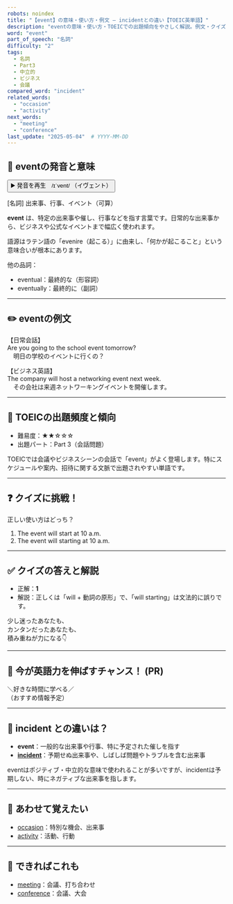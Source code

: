 ```yaml
---
robots: noindex
title: "【event】の意味・使い方・例文 ― incidentとの違い【TOEIC英単語】"
description: "eventの意味・使い方・TOEICでの出題傾向をやさしく解説。例文・クイズ付きでincidentとの違いもわかりやすく学べます。"
word: "event"
part_of_speech: "名詞"
difficulty: "2"
tags:
  - 名詞
  - Part3
  - 中立的
  - ビジネス
  - 会議
compared_word: "incident"
related_words:
  - "occasion"
  - "activity"
next_words:
  - "meeting"
  - "conference"
last_update: "2025-05-04"  # YYYY-MM-DD
---
```


## 🔰 eventの発音と意味

<button class="play-audio" onclick="playTTS('event')">
  <span class="play-audio-main">
    ▶️ 発音を再生　/ɪˈvent/
  </span>
  <span class="play-audio-sub">
    （イヴェント）
  </span>
</button>

[名詞] 出来事、行事、イベント（可算）

**event** は、特定の出来事や催し、行事などを指す言葉です。日常的な出来事から、ビジネスや公式なイベントまで幅広く使われます。

語源はラテン語の「evenire（起こる）」に由来し、「何かが起こること」という意味合いが根本にあります。

他の品詞：  
- eventual：最終的な（形容詞）
- eventually：最終的に（副詞）

---

## ✏️ eventの例文

【日常会話】  
Are you going to the school event tomorrow?  
　明日の学校のイベントに行くの？

【ビジネス英語】  
The company will host a networking event next week.  
　その会社は来週ネットワーキングイベントを開催します。

---

## 🎯 TOEICの出題頻度と傾向

- 難易度：★★☆☆☆
- 出題パート：Part 3（会話問題）

TOEICでは会議やビジネスシーンの会話で「event」がよく登場します。特にスケジュールや案内、招待に関する文脈で出題されやすい単語です。

---

## ❓ クイズに挑戦！

正しい使い方はどっち？

1. The event will start at 10 a.m.  
2. The event will starting at 10 a.m.

---

## ✅ クイズの答えと解説

- 正解：**1**
- 解説：正しくは「will + 動詞の原形」で、「will starting」は文法的に誤りです。

少し迷ったあなたも、  
カンタンだったあなたも、  
積み重ねが力になる👇️

---

## 🚀 今が英語力を伸ばすチャンス！ (PR)

<div class="info-center">
＼好きな時間に学べる／<br>  
（おすすめ情報予定）
</div>

---

## 🤔  incident との違いは？

- **event**：一般的な出来事や行事、特に予定された催しを指す
- **[incident](/word/incident/)**：予期せぬ出来事や、しばしば問題やトラブルを含む出来事

eventはポジティブ・中立的な意味で使われることが多いですが、incidentは予期しない、時にネガティブな出来事を指します。

---

## 🧩 あわせて覚えたい

- [occasion](/word/occasion/)：特別な機会、出来事
- [activity](/word/activity/)：活動、行動

---

## 📖 できればこれも

- [meeting](/word/meeting/)：会議、打ち合わせ
- [conference](/word/conference/)：会議、大会

<!-- cvid: aid47_bid36 -->
